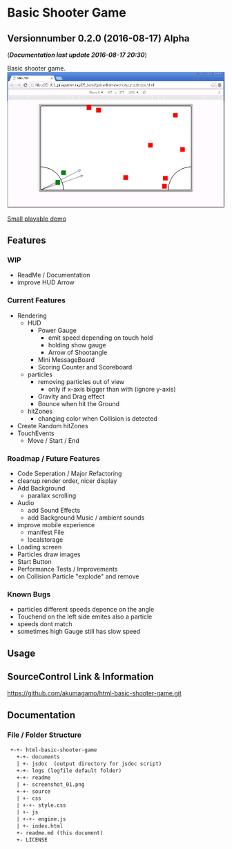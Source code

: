 # Basic Shooter Game
## Versionnumber 0.2.0 (2016-08-17) Alpha
(***Documentation last update 2016-08-17 20:30***)  

Basic shooter game. 
![Screenshot shooting black particles](https://raw.githubusercontent.com/akumagamo/html-shooter-game-basis/master/readme/screenshot_01.png "Screenshot Game Situation")  
  
[Small playable demo](https://rawgit.com/akumagamo/html-basic-shooter-game/master/source/index.html)

## Features

### WIP
* ReadMe / Documentation
* improve HUD Arrow

### Current Features
* Rendering
  * HUD
    * Power Gauge
      * emit speed depending on touch hold
      * holding show gauge
      * Arrow of Shootangle
    * Mini MessageBoard
    * Scoring Counter and Scoreboard
  * particles
    * removing particles out of view
      * only if x-axis bigger than with (ignore y-axis)
    * Gravity and Drag effect
    * Bounce when hit the Ground
  * hitZones
    * changing color when Collision is detected
* Create Random hitZones
* TouchEvents
  * Move / Start / End

### Roadmap / Future Features
* Code Seperation / Major Refactoring
* cleanup render order, nicer display
* Add Background
  * parallax scrolling
* Audio
  * add Sound Effects
  * add Background Music / ambient sounds
* improve mobile experience
  * manifest File
  * localstorage
* Loading screen
* Particles draw images
* Start Button
* Performance Tests / Improvements
* on Collision Particle "explode" and remove 

### Known Bugs
* particles different speeds depence on the angle
* Touchend on the left side emites also a particle
* speeds dont match
* sometimes high Gauge still has slow speed

## Usage

## SourceControl Link & Information
https://github.com/akumagamo/html-basic-shooter-game.git

## Documentation

### File / Folder Structure

     +-+- html-basic-shooter-game
       +-+- documents
       | +- jsdoc  (output directory for jsdoc script)
       +-+- logs (logfile default folder)
       +-+- readme
       | +- screenshot_01.png
       +-+- source
       | +- css
       | +-+- style.css
       | +- js
       | +-+- engine.js
       | +- index.html
       +- readme.md (this document)
       +- LICENSE
